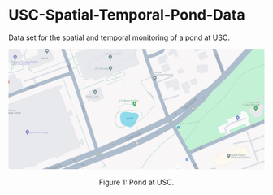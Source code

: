 # USC-Spatial-Temporal-Pond-Data
Data set for the spatial and temporal monitoring of a pond at USC.



<p align="center">
<img src="media/google_map.jpg" alt="drawing" width="600"/>
</p>
<p align="center">
Figure 1: Pond at USC.
</p>















